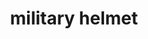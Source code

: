 ---
layout: smileys&emotion
title: military helmet
emoji: military_helmet
permalink: 🪖.html
image: assets/img/3moji/military_helmet.png
---